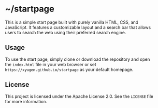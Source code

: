 # ~/startpage

This is a simple start page built with purely vanilla HTML, CSS, and JavaScript. It features a customizable layout and a search bar that allows users to search the web using their preferred search engine.

## Usage

To use the start page, simply clone or download the repository and open the `index.html` file in your web browser or set `https://xyugen.github.io/startpage` as your default homepage.

## License

This project is licensed under the Apache License 2.0. See the `LICENSE` file for more information.

